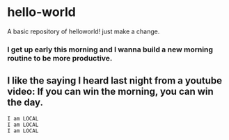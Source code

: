 # hello-world
A basic repository of helloworld! just make a change.
### I get up early this morning and I wanna build a new morning routine to be more productive.
## I like the saying I heard last night from a youtube video: If you can win the morning, you can win the day.

~~~~~~~~~~~~
I am LOCAL
I am LOCAL
I am LOCAL

